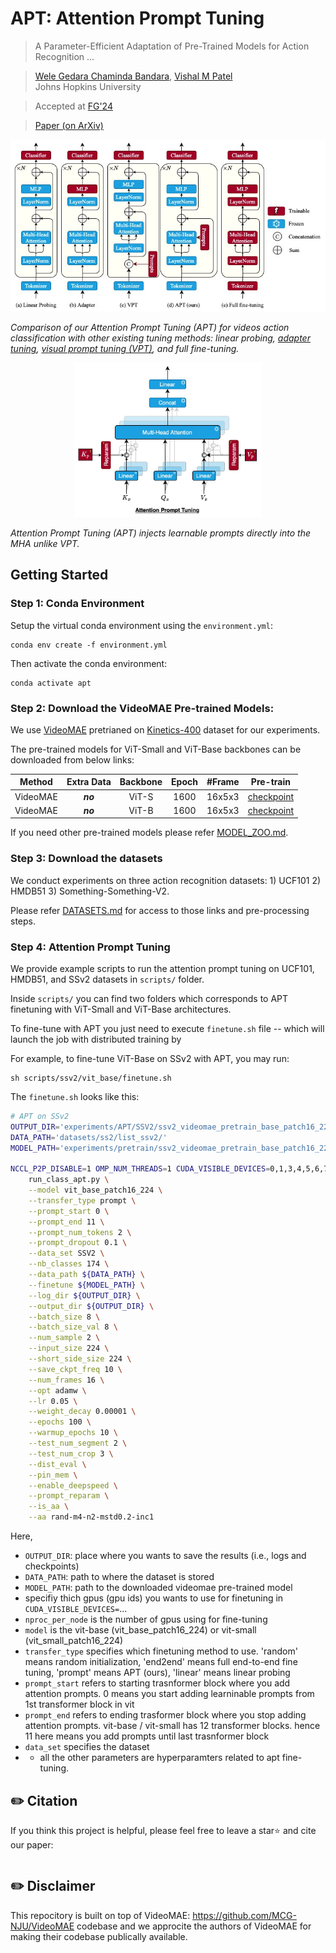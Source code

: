 # APT: Attention Prompt Tuning
> A Parameter-Efficient Adaptation of Pre-Trained Models for Action Recognition ...<br>

> [Wele Gedara Chaminda Bandara](https://github.com/wgcban), [Vishal M Patel](https://engineering.jhu.edu/vpatel36/team/vishalpatel/)<br>Johns Hopkins University

> Accepted at [FG'24](https://fg2024.ieee-biometrics.org)

> [Paper (on ArXiv)](https://arxiv.org/abs/2403.06978)<br>

![Comparision of Tuning Methods](figs/apt-intro.jpg)

*Comparison of our Attention Prompt Tuning (APT) for videos action classification with other existing tuning methods:  linear probing, [adapter tuning](https://arxiv.org/abs/2205.13535), [visual prompt tuning (VPT)](https://arxiv.org/abs/2203.12119), and full fine-tuning.*

<p align="center">
  <img src='figs/apt-method.jpg' width='300' />
  
  <em>Attention Prompt Tuning (APT) injects learnable prompts directly into the MHA unlike VPT.</em>
</p>

## Getting Started

### Step 1: Conda Environment

Setup the virtual conda environment using the `environment.yml`:
```
conda env create -f environment.yml
```

Then activate the conda environment:
```
conda activate apt
```

### Step 2: Download the VideoMAE Pre-trained Models:

We use [VideoMAE](https://github.com/MCG-NJU/VideoMAE) pretrianed on [Kinetics-400](https://github.com/cvdfoundation/kinetics-dataset) dataset for our experiments.

The pre-trained models for ViT-Small and ViT-Base backbones can be downloaded from below links:

|  Method  | Extra Data | Backbone | Epoch | \#Frame |                          Pre-train                           |
| :------: | :--------: | :------: | :---: | :-----: | :----------------------------------------------------------: |
| VideoMAE |  ***no***  |  ViT-S   |  1600  | 16x5x3  | [checkpoint](https://drive.google.com/file/d/1nU-H1u3eJ-VuyCveU7v-WIOcAVxs5Hww/view?usp=sharing) |
| VideoMAE |  ***no***  |  ViT-B   | 1600  | 16x5x3  | [checkpoint](https://drive.google.com/file/d/1tEhLyskjb755TJ65ptsrafUG2llSwQE1/view?usp=sharing) |

If you need other pre-trained models please refer [MODEL_ZOO.md](https://github.com/wgcban/apt/blob/main/MODEL_ZOO.md).

### Step 3: Download the datasets

We conduct experiments on three action recognition datasets: 1) UCF101 2) HMDB51 3) Something-Something-V2. 

Please refer [DATASETS.md](https://github.com/wgcban/apt/blob/main/DATASET.md) for access to those links and pre-processing steps.

### Step 4: Attention Prompt Tuning

We provide example scripts to run the attention prompt tuning on UCF101, HMDB51, and SSv2 datasets in `scripts/` folder.

Inside `scripts/` you can find two folders which corresponds to APT finetuning with ViT-Small and ViT-Base architectures. 

To fine-tune with APT you just need to execute `finetune.sh` file -- which will launch the job with distributed training by


For example, to fine-tune ViT-Base on SSv2 with APT, you may run:
```
sh scripts/ssv2/vit_base/finetune.sh
```

The `finetune.sh` looks like this:

```bash
# APT on SSv2
OUTPUT_DIR='experiments/APT/SSV2/ssv2_videomae_pretrain_base_patch16_224_frame_16x2_tube_mask_ratio_0.9_e2400/adam_mome9e-1_wd1e-5_lr5se-2_pl2_ps0_pe11_drop10'
DATA_PATH='datasets/ss2/list_ssv2/'
MODEL_PATH='experiments/pretrain/ssv2_videomae_pretrain_base_patch16_224_frame_16x2_tube_mask_ratio_0.9_e2400/checkpoint.pth'

NCCL_P2P_DISABLE=1 OMP_NUM_THREADS=1 CUDA_VISIBLE_DEVICES=0,1,3,4,5,6,7,8 python -m torch.distributed.launch --nproc_per_node=8 \
    run_class_apt.py \
    --model vit_base_patch16_224 \
    --transfer_type prompt \
    --prompt_start 0 \
    --prompt_end 11 \
    --prompt_num_tokens 2 \
    --prompt_dropout 0.1 \
    --data_set SSV2 \
    --nb_classes 174 \
    --data_path ${DATA_PATH} \
    --finetune ${MODEL_PATH} \
    --log_dir ${OUTPUT_DIR} \
    --output_dir ${OUTPUT_DIR} \
    --batch_size 8 \
    --batch_size_val 8 \
    --num_sample 2 \
    --input_size 224 \
    --short_side_size 224 \
    --save_ckpt_freq 10 \
    --num_frames 16 \
    --opt adamw \
    --lr 0.05 \
    --weight_decay 0.00001 \
    --epochs 100 \
    --warmup_epochs 10 \
    --test_num_segment 2 \
    --test_num_crop 3 \
    --dist_eval \
    --pin_mem \
    --enable_deepspeed \
    --prompt_reparam \
    --is_aa \
    --aa rand-m4-n2-mstd0.2-inc1

```

Here,

- `OUTPUT_DIR`: place where you wants to save the results (i.e., logs and checkpoints)
- `DATA_PATH`: path to where the dataset is stored
- `MODEL_PATH`: path to the downloaded videomae pre-trained model
- specifiy thich gpus (gpu ids) you wants to use for finetuning in `CUDA_VISIBLE_DEVICES=`...
- `nproc_per_node` is the number of gpus using for fine-tuning
- `model` is the vit-base (vit_base_patch16_224) or vit-small (vit_small_patch16_224)
- `transfer_type` specifies which finetuning method to use. 'random' means random initialization, 'end2end' means full end-to-end fine tuning, 'prompt' means APT (ours), 'linear' means linear probing
- `prompt_start` refers to starting trasnformer block where you add attention prompts. 0 means you start adding learninable prompts from 1st transformer block in vit
- `prompt_end` refers to ending trasformer block where you stop adding attention prompts. vit-base / vit-small has 12 transformer blocks. hence 11 here means you add prompts until last trasnformer block
- `data_set` specifies the dataset
- * all the other parameters are hyperparamters related to apt fine-tuning. 


## ✏️ Citation

If you think this project is helpful, please feel free to leave a star⭐️ and cite our paper:

```

```


## ✏️ Disclaimer

This repocitory is built on top of VideoMAE: https://github.com/MCG-NJU/VideoMAE codebase and we approcite the authors of VideoMAE for making their codebase publically available.
